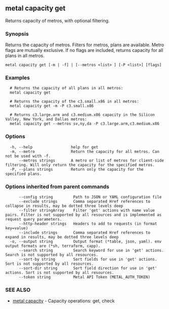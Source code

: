 ## metal capacity get

Returns capacity of metros, with optional filtering.

### Synopsis

Returns the capacity of metros. Filters for metros, plans are available. Metro flags are mutually exclusive. If no flags are included, returns capacity for all plans in all metros.

```
metal capacity get [-m | -f] | [--metros <list> ] [-P <list>] [flags]
```

### Examples

```
  # Returns the capacity of all plans in all metros:
  metal capacity get 

  # Returns the capacity of the c3.small.x86 in all metros:
  metal capacity get -m -P c3.small.x86

  # Returns c3.large.arm and c3.medium.x86 capacity in the Silicon Valley, New York, and Dallas metros:
  metal capacity get --metros sv,ny,da -P c3.large.arm,c3.medium.x86
```

### Options

```
  -h, --help                 help for get
  -m, --metro                Return the capacity for all metros. Can not be used with -f.
      --metros strings       A metro or list of metros for client-side filtering. Will only return the capacity for the specified metros.
  -P, --plans strings        Return only the capacity for the specified plans.
```

### Options inherited from parent commands

```
      --config string         Path to JSON or YAML configuration file
      --exclude strings       Comma separated Href references to collapse in results, may be dotted three levels deep
      --filter stringArray    Filter 'get' actions with name value pairs. Filter is not supported by all resources and is implemented as request query parameters.
      --http-header strings   Headers to add to requests (in format key=value)
      --include strings       Comma separated Href references to expand in results, may be dotted three levels deep
  -o, --output string         Output format (*table, json, yaml). env output formats are (*sh, terraform, capp).
      --search string         Search keyword for use in 'get' actions. Search is not supported by all resources.
      --sort-by string        Sort fields for use in 'get' actions. Sort is not supported by all resources.
      --sort-dir string       Sort field direction for use in 'get' actions. Sort is not supported by all resources.
      --token string          Metal API Token (METAL_AUTH_TOKEN)
```

### SEE ALSO

* [metal capacity](metal_capacity.md)	 - Capacity operations: get, check

